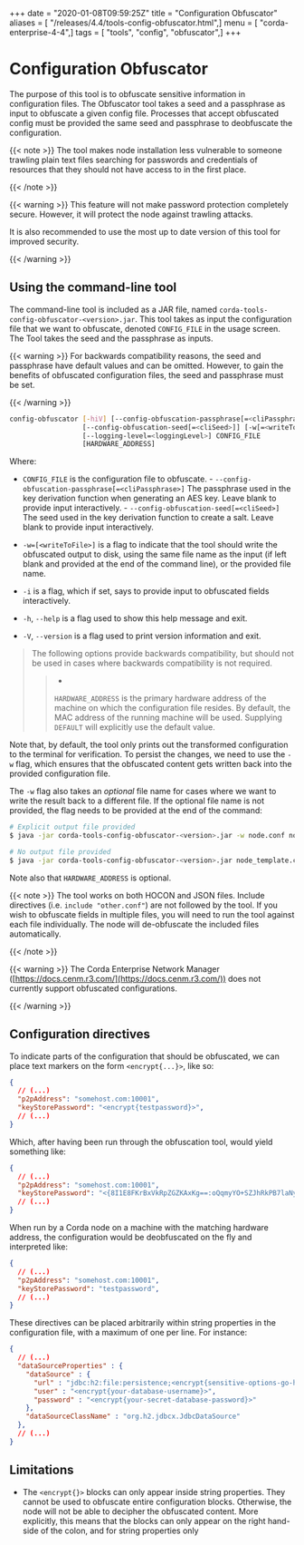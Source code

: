 +++
date = "2020-01-08T09:59:25Z"
title = "Configuration Obfuscator"
aliases = [ "/releases/4.4/tools-config-obfuscator.html",]
menu = [ "corda-enterprise-4-4",]
tags = [ "tools", "config", "obfuscator",]
+++


# Configuration Obfuscator

The purpose of this tool is to obfuscate sensitive information in configuration files. The Obfuscator tool takes
            a seed and a passphrase as input to obfuscate a given config file. Processes that accept obfuscated config
            must be provided the same seed and passphrase to deobfuscate the configuration.


{{< note >}}
The tool makes node installation less vulnerable to someone trawling plain text files searching for passwords and
                credentials of resources that they should not have access to in the first place.

{{< /note >}}

{{< warning >}}
This feature will not make password protection completely secure. However, it will protect the node
                against trawling attacks.

It is also recommended to use the most up to date version of this tool for improved security.

{{< /warning >}}


## Using the command-line tool

The command-line tool is included as a JAR file, named `corda-tools-config-obfuscator-<version>.jar`.
                This tool takes as input the configuration file that we want to obfuscate, denoted `CONFIG_FILE` in
                the usage screen. The Tool takes the seed and the passphrase as inputs.


{{< warning >}}
For backwards compatibility reasons, the seed and passphrase have default values and can be omitted.
                    However, to gain the benefits of obfuscated configuration files, the seed and passphrase must be set.

{{< /warning >}}

```bash
config-obfuscator [-hiV] [--config-obfuscation-passphrase[=<cliPassphrase>]]
                  [--config-obfuscation-seed[=<cliSeed>]] [-w[=<writeToFile>]]
                  [--logging-level=<loggingLevel>] CONFIG_FILE
                  [HARDWARE_ADDRESS]
```


Where:

* `CONFIG_FILE` is the configuration file to obfuscate.
                                    - `--config-obfuscation-passphrase[=<cliPassphrase>]` The passphrase used in the key derivation function when generating an AES key. Leave blank to provide input interactively.
                                    - `--config-obfuscation-seed[=<cliSeed>]` The seed used in the key derivation function to create a salt. Leave blank to provide input interactively.


* `-w=[<writeToFile>]` is a flag to indicate that the tool should write the obfuscated output to
                                    disk, using the same file name as the input (if left blank and provided at the end of the command line),
                                    or the provided file name.


* `-i` is a flag, which if set, says to provide input to obfuscated fields interactively.


* `-h`, `--help` is a flag used to show this help message and exit.


* `-V`, `--version` is a flag used to print version information and exit.


> 
> The following options provide backwards compatibility, but should not be used in cases where backwards compatibility is not required.
> 
> > 
> > 
> > * 
> > 
> > `HARDWARE_ADDRESS` is the primary hardware address of the machine on
> > which the configuration file resides. By default, the MAC address of the
> >                                                         running machine will be used. Supplying `DEFAULT` will explicitly
> >                                                         use the default value.
> > 
> > 
Note that, by default, the tool only prints out the transformed configuration to the terminal for
                verification. To persist the changes, we need to use the `-w` flag, which ensures that the obfuscated
                content gets written back into the provided configuration file.

The `-w` flag also takes an *optional* file name for cases where we want to write the result back to
                a different file. If the optional file name is not provided, the flag needs to be provided at the end
                of the command:

```bash
# Explicit output file provided
$ java -jar corda-tools-config-obfuscator-<version>.jar -w node.conf node_template.conf

# No output file provided
$ java -jar corda-tools-config-obfuscator-<version>.jar node_template.conf -w
```
Note also that `HARDWARE_ADDRESS` is optional.


{{< note >}}
The tool works on both HOCON and JSON files. Include directives (i.e. `include "other.conf"`) are not followed by the tool. If you wish to obfuscate fields in multiple files, you will need to run the tool against each file individually. The node will de-obfuscate the included files automatically.

{{< /note >}}

{{< warning >}}
The Corda Enterprise Network Manager ([https://docs.cenm.r3.com/](https://docs.cenm.r3.com/)) does not currently support obfuscated configurations.

{{< /warning >}}


## Configuration directives

To indicate parts of the configuration that should be obfuscated, we can place text markers on the form
                `<encrypt{...}>`, like so:

```json
{
  // (...)
  "p2pAddress": "somehost.com:10001",
  "keyStorePassword": "<encrypt{testpassword}>",
  // (...)
}
```
Which, after having been run through the obfuscation tool, would yield something like:

```json
{
  // (...)
  "p2pAddress": "somehost.com:10001",
  "keyStorePassword": "<{8I1E8FKrBxVkRpZGZKAxKg==:oQqmyYO+SZJhRkPB7laNyQ==}>",
  // (...)
}
```
When run by a Corda node on a machine with the matching hardware address, the configuration would be
                deobfuscated on the fly and interpreted like:

```json
{
  // (...)
  "p2pAddress": "somehost.com:10001",
  "keyStorePassword": "testpassword",
  // (...)
}
```
These directives can be placed arbitrarily within string properties in the configuration file, with a maximum of one per line.
                For instance:

```json
{
  // (...)
  "dataSourceProperties" : {
    "dataSource" : {
      "url" : "jdbc:h2:file:persistence;<encrypt{sensitive-options-go-here}>",
      "user" : "<encrypt{your-database-username}>",
      "password" : "<encrypt{your-secret-database-password}>"
    },
    "dataSourceClassName" : "org.h2.jdbcx.JdbcDataSource"
  },
  // (...)
}
```

## Limitations


* The `<encrypt{}>` blocks can only appear inside string properties. They cannot be used to obfuscate entire
                        configuration blocks. Otherwise, the node will not be able to decipher the obfuscated content. More explicitly,
                        this means that the blocks can only appear on the right hand-side of the colon, and for string properties only



